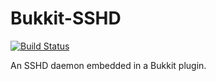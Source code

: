 Bukkit-SSHD
===========

[![Build Status](https://travis-ci.org/rmichela/Bukkit-SSHD.png)](https://travis-ci.org/rmichela/Bukkit-SSHD)

An SSHD daemon embedded in a Bukkit plugin.
